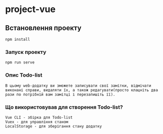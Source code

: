 # project-vue

## Встановлення проекту
```
npm install
```

### Запуск проекту
```
npm run serve
```

### Опис Todo-list
```
В цьому web-додатку ви зможете записувати свої замітки, відмічати виконані справи, видаляти їх, а також редагувати(просто клацніть два рази по потрібній вам замітці і перезапишіть її).
```

### Що використовував для створення Todo-list?
```
Vue CLI - збірка для Todo-list
Vuex - для управління станом
LocalStorage - для зберігання стану додатку

```